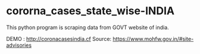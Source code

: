 # cororna_cases_state_wise-INDIA

This python program is scraping data from GOVT website of india.

DEMO : http://coronacasesindia.cf
Source: https://www.mohfw.gov.in/#site-advisories
